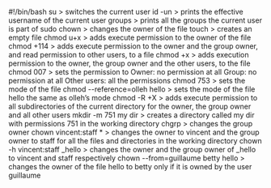 #!/bin/bash
su > switches the current user
id -un > prints the effective username of the current user
groups > prints all the groups the current user is part of
sudo chown > changes the owner of the file
touch > creates an empty file
chmod u+x  > adds execute permission to the owner of the file
chmod +114 > adds execute permission to the owner and the group owner, and read permission to other users, to a file
chmod +x > adds execution permission to the owner, the group owner and the other users, to the file
chmod 007 > sets the permission to Owner: no permission at all
Group: no permission at all
Other users: all the permissions
chmod 753 > sets the mode of the file
chmod --reference=olleh hello  > sets the mode of the file hello the same as olleh’s mode
chmod -R +X > adds execute permission to all subdirectories of the current directory for the owner, the group owner and all other users
mkdir -m 751 my dir > creates a directory called my dir with permissions 751 in the working directory
chgrp > changes the group owner
chown vincent:staff * > changes the owner to vincent and the group owner to staff for all the files and directories in the working directory
chown -h vincent:staff _hello > changes the owner and the group owner of _hello to vincent and staff respectively
chown --from=guillaume betty hello > changes the owner of the file hello to betty only if it is owned by the user guillaume

